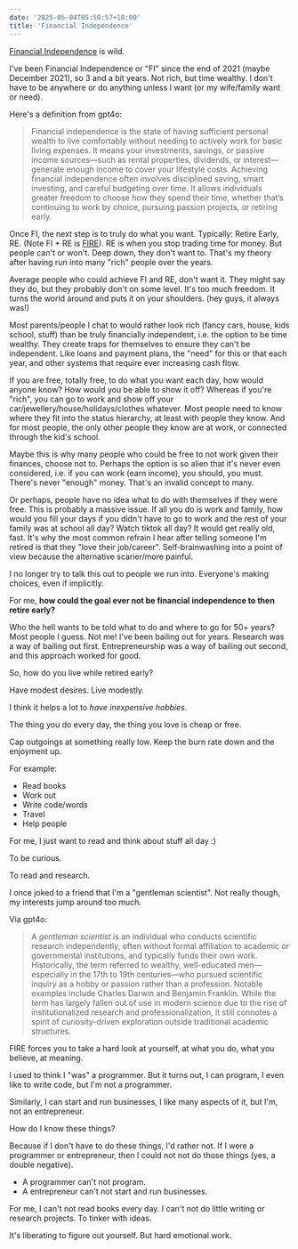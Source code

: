 ```yaml
---
date: '2025-05-04T05:50:57+10:00'
title: 'Financial Independence'
---
```


[Financial Independence](https://en.wikipedia.org/wiki/Financial_independence) is wild.

I've been Financial Independence or "FI" since the end of 2021 (maybe December 2021), so 3 and a bit years. Not rich, but time wealthy. I don't have to be anywhere or do anything unless I want (or my wife/family want or need).

Here's a definition from gpt4o:

> Financial independence is the state of having sufficient personal wealth to live comfortably without needing to actively work for basic living expenses. It means your investments, savings, or passive income sources—such as rental properties, dividends, or interest—generate enough income to cover your lifestyle costs. Achieving financial independence often involves disciplined saving, smart investing, and careful budgeting over time. It allows individuals greater freedom to choose how they spend their time, whether that’s continuing to work by choice, pursuing passion projects, or retiring early.

Once FI, the next step is to truly do what you want. Typically: Retire Early, RE. (Note FI + RE is [FIRE](https://en.wikipedia.org/wiki/FIRE_movement)). RE is when you stop trading time for money. But people can't or won't. Deep down, they don't want to. That's my theory after having run into many "rich" people over the years.

Average people who could achieve FI and RE, don't want it. They might say they do, but they probably don't on some level. It's too much freedom. It turns the world around and puts it on your shoulders. (hey guys, it always was!)

Most parents/people I chat to would rather look rich (fancy cars, house, kids school, stuff) than be truly financially independent, i.e. the option to be time wealthy. They create traps for themselves to ensure they can't be independent. Like loans and payment plans, the "need" for this or that each year, and other systems that require ever increasing cash flow.

If you are free, totally free, to do what you want each day, how would anyone know? How would you be able to show it off? Whereas if you're "rich", you can go to work and show off your car/jewellery/house/holidays/clothes whatever. Most people need to know where they fit into the status hierarchy, at least with people they know. And for most people, the only other people they know are at work, or connected through the kid's school.

Maybe this is why many people who could be free to not work given their finances, choose not to. Perhaps the option is so alien that it's never even considered, i.e. if you can work (earn income), you should, you must. There's never "enough" money. That's an invalid concept to many.

Or perhaps, people have no idea what to do with themselves if they were free. This is probably a massive issue. If all you do is work and family, how would you fill your days if you didn't have to go to work and the rest of your family was at school all day? Watch tiktok all day? It would get really old, fast. It's why the most common refrain I hear after telling someone I'm retired is that they "love their job/career". Self-brainwashing into a point of view because the alternative scarier/more painful.

I no longer try to talk this out to people we run into. Everyone's making choices, even if implicitly.

For me, **how could the goal ever not be financial independence to then retire early?**

Who the hell wants to be told what to do and where to go for 50+ years? Most people I guess. Not me! I've been bailing out for years. Research was a way of bailing out first. Entrepreneurship was a way of bailing out second, and this approach worked for good.

So, how do you live while retired early?

Have modest desires. Live modestly.

I think it helps a lot to *have inexpensive hobbies.*

The thing you do every day, the thing you love is cheap or free.

Cap outgoings at something really low. Keep the burn rate down and the enjoyment up.

For example:

* Read books
* Work out
* Write code/words
* Travel
* Help people

For me, I just want to read and think about stuff all day :)

To be curious.

To read and research.

I once joked to a friend that I'm a "gentleman scientist". Not really though, my interests jump around too much.

Via gpt4o:

> A *gentleman scientist* is an individual who conducts scientific research independently, often without formal affiliation to academic or governmental institutions, and typically funds their own work. Historically, the term referred to wealthy, well-educated men—especially in the 17th to 19th centuries—who pursued scientific inquiry as a hobby or passion rather than a profession. Notable examples include Charles Darwin and Benjamin Franklin. While the term has largely fallen out of use in modern science due to the rise of institutionalized research and professionalization, it still connotes a spirit of curiosity-driven exploration outside traditional academic structures.

FIRE forces you to take a hard look at yourself, at what you do, what you believe, at meaning.

I used to think I "was" a programmer. But it turns out, I can program, I even like to write code, but I'm not a programmer.

Similarly, I can start and run businesses, I like many aspects of it, but I'm, not an entrepreneur.

How do I know these things?

Because if I don't have to do these things, I'd rather not. If I were a programmer or entrepreneur, then I could not not do those things (yes, a double negative).

- A programmer can't not program.
- A entrepreneur can't not start and run businesses.

For me, I can't not read books every day. I can't not do little writing or research projects. To tinker with ideas.

It's liberating to figure out yourself. But hard emotional work.

